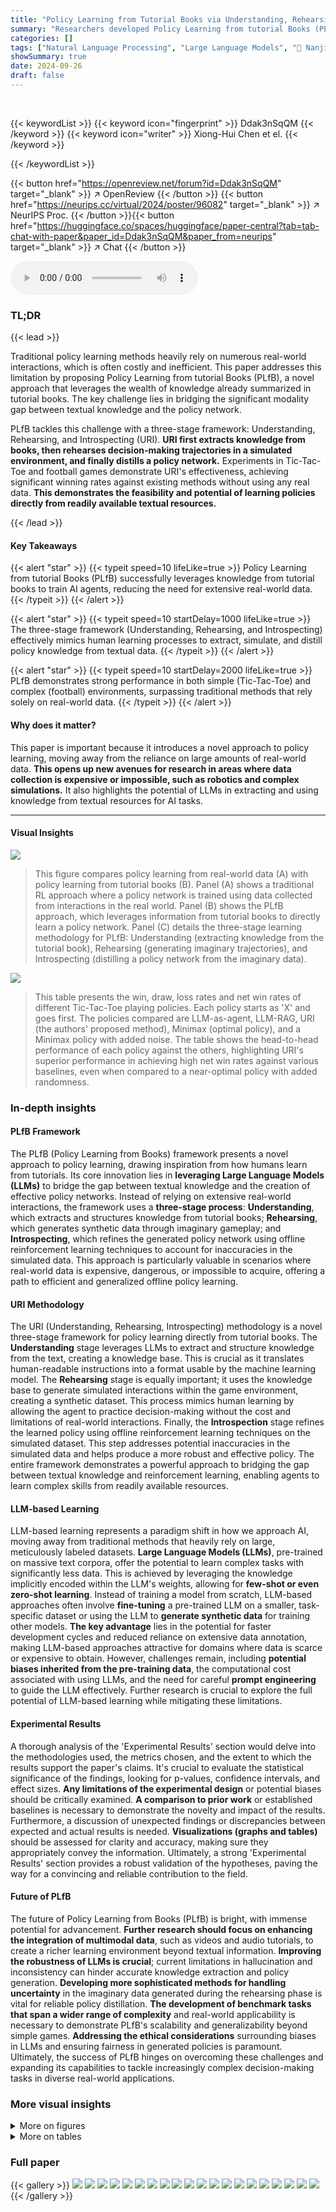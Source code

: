 ```yaml
---
title: "Policy Learning from Tutorial Books via Understanding, Rehearsing and Introspecting"
summary: "Researchers developed Policy Learning from tutorial Books (PLfB), a novel method that trains AI agents using knowledge from tutorial books instead of relying solely on real-world data. "
categories: []
tags: ["Natural Language Processing", "Large Language Models", "🏢 Nanjing University",]
showSummary: true
date: 2024-09-26
draft: false
---
```


<br>

{{< keywordList >}}
{{< keyword icon="fingerprint" >}} Ddak3nSqQM {{< /keyword >}}
{{< keyword icon="writer" >}} Xiong-Hui Chen et el. {{< /keyword >}}
 
{{< /keywordList >}}

{{< button href="https://openreview.net/forum?id=Ddak3nSqQM" target="_blank" >}}
↗ OpenReview
{{< /button >}}
{{< button href="https://neurips.cc/virtual/2024/poster/96082" target="_blank" >}}
↗ NeurIPS Proc.
{{< /button >}}{{< button href="https://huggingface.co/spaces/huggingface/paper-central?tab=tab-chat-with-paper&paper_id=Ddak3nSqQM&paper_from=neurips" target="_blank" >}}
↗ Chat
{{< /button >}}



<audio controls>
    <source src="https://ai-paper-reviewer.com/Ddak3nSqQM/podcast.wav" type="audio/wav">
    Your browser does not support the audio element.
</audio>


### TL;DR


{{< lead >}}

Traditional policy learning methods heavily rely on numerous real-world interactions, which is often costly and inefficient.  This paper addresses this limitation by proposing Policy Learning from tutorial Books (PLfB), a novel approach that leverages the wealth of knowledge already summarized in tutorial books. The key challenge lies in bridging the significant modality gap between textual knowledge and the policy network. 

PLfB tackles this challenge with a three-stage framework: Understanding, Rehearsing, and Introspecting (URI).  **URI first extracts knowledge from books, then rehearses decision-making trajectories in a simulated environment, and finally distills a policy network.**  Experiments in Tic-Tac-Toe and football games demonstrate URI's effectiveness, achieving significant winning rates against existing methods without using any real data. **This demonstrates the feasibility and potential of learning policies directly from readily available textual resources.**

{{< /lead >}}


#### Key Takeaways

{{< alert "star" >}}
{{< typeit speed=10 lifeLike=true >}} Policy Learning from tutorial Books (PLfB) successfully leverages knowledge from tutorial books to train AI agents, reducing the need for extensive real-world data. {{< /typeit >}}
{{< /alert >}}

{{< alert "star" >}}
{{< typeit speed=10 startDelay=1000 lifeLike=true >}} The three-stage framework (Understanding, Rehearsing, and Introspecting) effectively mimics human learning processes to extract, simulate, and distill policy knowledge from textual data. {{< /typeit >}}
{{< /alert >}}

{{< alert "star" >}}
{{< typeit speed=10 startDelay=2000 lifeLike=true >}} PLfB demonstrates strong performance in both simple (Tic-Tac-Toe) and complex (football) environments, surpassing traditional methods that rely solely on real-world data. {{< /typeit >}}
{{< /alert >}}

#### Why does it matter?
This paper is important because it introduces a novel approach to policy learning, moving away from the reliance on large amounts of real-world data.  **This opens up new avenues for research in areas where data collection is expensive or impossible, such as robotics and complex simulations.** It also highlights the potential of LLMs in extracting and using knowledge from textual resources for AI tasks. 

------
#### Visual Insights



![](https://ai-paper-reviewer.com/Ddak3nSqQM/figures_1_1.jpg)

> This figure compares policy learning from real-world data (A) with policy learning from tutorial books (B).  Panel (A) shows a traditional RL approach where a policy network is trained using data collected from interactions in the real world. Panel (B) shows the PLfB approach, which leverages information from tutorial books to directly learn a policy network. Panel (C) details the three-stage learning methodology for PLfB: Understanding (extracting knowledge from the tutorial book), Rehearsing (generating imaginary trajectories), and Introspecting (distilling a policy network from the imaginary data).





![](https://ai-paper-reviewer.com/Ddak3nSqQM/tables_6_1.jpg)

> This table presents the win, draw, loss rates and net win rates of different Tic-Tac-Toe playing policies.  Each policy starts as 'X' and goes first. The policies compared are LLM-as-agent, LLM-RAG, URI (the authors' proposed method), Minimax (optimal policy), and a Minimax policy with added noise.  The table shows the head-to-head performance of each policy against the others, highlighting URI's superior performance in achieving high net win rates against various baselines, even when compared to a near-optimal policy with added randomness.





### In-depth insights


#### PLfB Framework
The PLfB (Policy Learning from Books) framework presents a novel approach to policy learning, drawing inspiration from how humans learn from tutorials.  Its core innovation lies in **leveraging Large Language Models (LLMs)** to bridge the gap between textual knowledge and the creation of effective policy networks. Instead of relying on extensive real-world interactions, the framework uses a **three-stage process**:  **Understanding**, which extracts and structures knowledge from tutorial books; **Rehearsing**, which generates synthetic data through imaginary gameplay; and **Introspecting**, which refines the generated policy network using offline reinforcement learning techniques to account for inaccuracies in the simulated data. This approach is particularly valuable in scenarios where real-world data is expensive, dangerous, or impossible to acquire, offering a path to efficient and generalized offline policy learning.

#### URI Methodology
The URI (Understanding, Rehearsing, Introspecting) methodology is a novel three-stage framework for policy learning directly from tutorial books.  The **Understanding** stage leverages LLMs to extract and structure knowledge from the text, creating a knowledge base. This is crucial as it translates human-readable instructions into a format usable by the machine learning model. The **Rehearsing** stage is equally important; it uses the knowledge base to generate simulated interactions within the game environment, creating a synthetic dataset. This process mimics human learning by allowing the agent to practice decision-making without the cost and limitations of real-world interactions. Finally, the **Introspection** stage refines the learned policy using offline reinforcement learning techniques on the simulated dataset. This step addresses potential inaccuracies in the simulated data and helps produce a more robust and effective policy.  The entire framework demonstrates a powerful approach to bridging the gap between textual knowledge and reinforcement learning, enabling agents to learn complex skills from readily available resources.

#### LLM-based Learning
LLM-based learning represents a paradigm shift in how we approach AI, moving away from traditional methods that heavily rely on large, meticulously labeled datasets.  **Large Language Models (LLMs)**, pre-trained on massive text corpora, offer the potential to learn complex tasks with significantly less data. This is achieved by leveraging the knowledge implicitly encoded within the LLM's weights, allowing for **few-shot or even zero-shot learning**.  Instead of training a model from scratch,  LLM-based approaches often involve **fine-tuning** a pre-trained LLM on a smaller, task-specific dataset or using the LLM to **generate synthetic data** for training other models.  **The key advantage** lies in the potential for faster development cycles and reduced reliance on extensive data annotation, making LLM-based approaches attractive for domains where data is scarce or expensive to obtain.  However, challenges remain, including **potential biases inherited from the pre-training data**, the computational cost associated with using LLMs, and the need for careful **prompt engineering** to guide the LLM effectively.  Further research is crucial to explore the full potential of LLM-based learning while mitigating these limitations.

#### Experimental Results
A thorough analysis of the 'Experimental Results' section would delve into the methodologies used, the metrics chosen, and the extent to which the results support the paper's claims.  It's crucial to evaluate the statistical significance of the findings, looking for p-values, confidence intervals, and effect sizes.  **Any limitations of the experimental design** or potential biases should be critically examined.  **A comparison to prior work** or established baselines is necessary to demonstrate the novelty and impact of the results.  Furthermore, a discussion of unexpected findings or discrepancies between expected and actual results is needed.  **Visualizations (graphs and tables)** should be assessed for clarity and accuracy, making sure they appropriately convey the information. Ultimately, a strong 'Experimental Results' section provides a robust validation of the hypotheses, paving the way for a convincing and reliable contribution to the field.

#### Future of PLfB
The future of Policy Learning from Books (PLfB) is bright, with immense potential for advancement.  **Further research should focus on enhancing the integration of multimodal data**, such as videos and audio tutorials, to create a richer learning environment beyond textual information.  **Improving the robustness of LLMs is crucial**; current limitations in hallucination and inconsistency can hinder accurate knowledge extraction and policy generation.  **Developing more sophisticated methods for handling uncertainty** in the imaginary data generated during the rehearsing phase is vital for reliable policy distillation.  **The development of benchmark tasks that span a wider range of complexity** and real-world applicability is necessary to demonstrate PLfB's scalability and generalizability beyond simple games.  **Addressing the ethical considerations** surrounding biases in LLMs and ensuring fairness in generated policies is paramount.  Ultimately, the success of PLfB hinges on overcoming these challenges and expanding its capabilities to tackle increasingly complex decision-making tasks in diverse real-world applications.


### More visual insights

<details>
<summary>More on figures
</summary>


![](https://ai-paper-reviewer.com/Ddak3nSqQM/figures_3_1.jpg)

> This figure illustrates the three main stages of the URI (Understanding, Rehearsing, and Introspecting) framework for Policy Learning from Tutorial Books (PLfB).  Stage 1 (Understanding) shows how knowledge is extracted from tutorial books and organized into a pseudo-code knowledge database.  Stage 2 (Rehearsing) depicts the use of this database to generate an imaginary dataset via simulated interactions using LLMs to model the policy, dynamics, and reward functions.  Finally, Stage 3 (Introspecting) demonstrates how offline reinforcement learning is used to refine the policy based on the imaginary dataset, addressing inaccuracies in the simulated data.


![](https://ai-paper-reviewer.com/Ddak3nSqQM/figures_7_1.jpg)

> This figure shows the number of code segments at each aggregation round during the knowledge aggregation process for both Tic-Tac-Toe and Football games.  It illustrates how the iterative aggregation process effectively consolidates the initial large number of code segments into a smaller, more concise representation of the knowledge.  The reduction in the number of segments highlights the effectiveness of the aggregation process in refining and summarizing the extracted knowledge from tutorial books.


![](https://ai-paper-reviewer.com/Ddak3nSqQM/figures_8_1.jpg)

> This figure illustrates the three-stage learning methodology for Policy Learning from Tutorial Books (PLfB) proposed in the paper.  Stage 1 (Understanding) extracts knowledge from tutorial books and structures it into a pseudo-code knowledge database. Stage 2 (Rehearsing) uses this database to generate imaginary datasets by simulating decision-making trajectories. Finally, Stage 3 (Introspecting) refines the policy network by learning from the imaginary data, correcting any inconsistencies or errors.


![](https://ai-paper-reviewer.com/Ddak3nSqQM/figures_8_2.jpg)

> This figure illustrates the three-stage learning methodology for Policy Learning from Tutorial Books (PLfB). Stage 1 (Understanding) extracts knowledge from tutorial books and organizes it into a structured knowledge database. Stage 2 (Rehearsing) uses this database to generate imagined decision-making trajectories with the help of LLMs.  Finally, Stage 3 (Introspecting) uses these trajectories to refine a policy network for decision-making.


![](https://ai-paper-reviewer.com/Ddak3nSqQM/figures_9_1.jpg)

> This figure visualizes the results of t-SNE dimensionality reduction applied to real and imaginary datasets from the Google Research Football environment.  The real data points represent trajectories collected from a rule-based policy. The imaginary data points are generated by the URI method and are further categorized into 'low-uncertainty' and 'high-uncertainty' subsets based on uncertainty estimates (RT and RR).  The figure shows a 2D projection of the high-dimensional data, highlighting the similarity in distribution between real and imaginary data, while also identifying areas where the imaginary data deviates significantly, indicating uncertainty.


![](https://ai-paper-reviewer.com/Ddak3nSqQM/figures_17_1.jpg)

> This figure compares policy learning from real-world data (using reinforcement learning) with policy learning from tutorial books.  Panel (A) shows the traditional RL approach of collecting data from real-world interactions to train a policy network. Panel (B) illustrates the proposed approach, where a policy network is learned directly from tutorial books.  Panel (C) details the three-stage learning methodology: understanding (extracting knowledge from the books), rehearsing (generating imaginary trajectories using the knowledge), and introspecting (distilling a policy network from the imaginary data).


![](https://ai-paper-reviewer.com/Ddak3nSqQM/figures_19_1.jpg)

> This figure compares traditional policy learning from real-world data with the proposed method, Policy Learning from tutorial Books (PLfB).  (A) shows the standard RL approach of collecting data from real-world interactions to train a policy network. (B) shows the PLfB approach which utilizes tutorial books to derive a policy network. (C) details the three stages of the PLfB method: Understanding, Rehearsing, and Introspecting.  This framework mimics the human learning process where knowledge is extracted from books (understanding), imaginary scenarios are played out (rehearsing), and the policy is refined based on those scenarios (introspecting).


![](https://ai-paper-reviewer.com/Ddak3nSqQM/figures_22_1.jpg)

> This figure compares policy learning from real-world data and policy learning from tutorial books. (A) shows the traditional approach of collecting real-world data, training a policy network, and applying it to the real world. (B) shows the proposed method of using tutorial books to generate a policy network. (C) details the three stages of the proposed approach: understanding the information in the books, rehearsing decision-making, and introspecting to improve the network.


![](https://ai-paper-reviewer.com/Ddak3nSqQM/figures_23_1.jpg)

> This figure compares policy learning from real-world data with policy learning from tutorial books.  Panel (A) shows the traditional approach using real-world interaction and RL to generate a policy network. Panel (B) illustrates the novel approach of Policy Learning from Tutorial Books (PLfB), using tutorial books as input. Panel (C) details the three-stage learning methodology of PLfB, which involves understanding the content from the books, rehearsing imaginary decision-making trajectories, and introspecting over those to distill a final policy network.


![](https://ai-paper-reviewer.com/Ddak3nSqQM/figures_28_1.jpg)

> This figure compares policy learning from real-world data and policy learning from tutorial books.  Panel (A) shows traditional policy learning using reinforcement learning (RL) with real-world interactions and data collection. Panel (B) shows policy learning from tutorial books using the proposed method, bypassing real-world interaction. Finally, Panel (C) details the three-stage framework (Understanding, Rehearsing, and Introspecting) used in the proposed method for policy learning from tutorial books.


![](https://ai-paper-reviewer.com/Ddak3nSqQM/figures_29_1.jpg)

> This figure compares traditional policy learning from real-world data with the proposed method of policy learning from tutorial books (PLfB).  Panel (A) shows the standard RL approach where a policy network is trained using data collected from real-world interactions. Panel (B) depicts the PLfB approach where a policy network is learned using only knowledge extracted from tutorial books. Panel (C) illustrates the three-stage learning framework of PLfB: Understanding, Rehearsing, and Introspecting. The diagram shows how knowledge is extracted from the books, used to generate imaginary datasets, and finally distilled into a policy network.


![](https://ai-paper-reviewer.com/Ddak3nSqQM/figures_30_1.jpg)

> This figure compares policy learning from real-world data using reinforcement learning (RL) with policy learning from tutorial books using the proposed method.  Panel (A) shows the traditional RL approach, where data from real-world interactions is used to train a policy network.  Panel (B) illustrates the proposed approach, where knowledge from tutorial books is used.  Panel (C) details the three-stage learning methodology (Understanding, Rehearsing, Introspecting) used to derive a policy network from the tutorial books.


![](https://ai-paper-reviewer.com/Ddak3nSqQM/figures_31_1.jpg)

> Figure 1 compares policy learning from real-world data and policy learning from tutorial books. (A) shows traditional policy learning from real-world data through reinforcement learning (RL), where an agent interacts with an environment and learns a policy. (B) shows the proposed policy learning from tutorial books (PLfB), where an agent learns a policy directly from tutorial books. (C) illustrates the proposed three-stage framework for PLfB: Understanding, Rehearsing, and Introspecting.


![](https://ai-paper-reviewer.com/Ddak3nSqQM/figures_36_1.jpg)

> This figure compares policy learning from real-world data with policy learning from tutorial books.  Panel (A) shows a typical reinforcement learning setup using real-world interactions to learn a policy network.  Panel (B) illustrates the proposed approach, which leverages tutorial books to learn a policy network without the need for real-world interaction. Panel (C) details the three-stage learning methodology of the proposed approach, including the Understanding, Rehearsing, and Introspecting stages.


![](https://ai-paper-reviewer.com/Ddak3nSqQM/figures_44_1.jpg)

> This figure visualizes the results of t-SNE dimensionality reduction applied to real and imaginary datasets from the Google Research Football environment.  The 'real data' points represent data collected from a rule-based policy.  The imaginary data is further split into 'low-unc. data' (low uncertainty) and 'high-unc. data' (high uncertainty) based on uncertainty scores from the model. The visualization shows that the imaginary data generally follows a similar distribution to the real data, indicating that the model successfully generates realistic data.  Yellow dashed circles highlight areas where the imaginary data deviates from the real data, indicating where the model's uncertainty is highest.


</details>




<details>
<summary>More on tables
</summary>


![](https://ai-paper-reviewer.com/Ddak3nSqQM/tables_7_1.jpg)
> This table compares the performance of different policy approaches against various levels of built-in AI opponents within the Google Research Football (GRF) 11 vs 11 game environment.  The policies tested include LLM-as-agent, LLM-RAG, Random Policy, and the proposed URI method. Results are shown in terms of win rate, draw rate, loss rate, and goal difference per match (GDM), averaged over multiple matches for each policy and AI difficulty level.

![](https://ai-paper-reviewer.com/Ddak3nSqQM/tables_9_1.jpg)
> This table compares the performance of different policy approaches (LLM-as-Agent, LLM-RAG, Random Policy, URI, and Rule-based-AI) against various difficulty levels (Easy, Medium, Hard) of built-in AI opponents in the Google Research Football environment.  The table shows win rates, draw rates, loss rates, and goal difference per match (GDM) for each policy and difficulty level.  The URI policy's performance is averaged over three different random seeds.

![](https://ai-paper-reviewer.com/Ddak3nSqQM/tables_16_1.jpg)
> This table presents the performance comparison of different Tic-Tac-Toe playing policies.  Each policy starts as 'X' and makes the first move. The results are based on 100 matches played for each policy; however, for LLM-based methods, only 50 matches were used for performance evaluation. The table shows win rate (W), draw rate (D), and loss rate (L) for each policy and the net win rate (W-L) representing the difference between the win rate and loss rate.

![](https://ai-paper-reviewer.com/Ddak3nSqQM/tables_27_1.jpg)
> This table presents the win rate, draw rate, loss rate, and net win rate for different Tic-Tac-Toe playing policies, including LLM-as-agent, LLM-RAG, URI (the proposed method), Minimax (optimal policy), and Random Policy.  Each policy plays as 'X' and goes first. The results are based on 100 matches for each policy (50 for the LLM-based methods), demonstrating the relative performance of different approaches in this relatively simple game.

![](https://ai-paper-reviewer.com/Ddak3nSqQM/tables_36_1.jpg)
> This table presents the performance comparison of different policies in the game of Tic-Tac-Toe.  Each policy plays as 'X' and makes the first move. The results are based on 100 matches for each policy, with LLM-based methods using 50 matches. The table shows the win rate (W), draw rate (D), loss rate (L), and the net win rate (W-L) for each policy against various opponents. The policies compared include LLM-as-agent, LLM-RAG, URI (the proposed method), Minimax (the optimal policy), and Random Policy.

![](https://ai-paper-reviewer.com/Ddak3nSqQM/tables_42_1.jpg)
> This table presents the win, draw, loss rates and win-loss difference of different Tic-Tac-Toe policies, tested in 100 matches.  Each policy plays as 'X' and starts first. The policies include LLM-as-agent, LLM-RAG, the proposed URI method, a minimax policy (optimal strategy), and a noisy minimax policy which adds 30% randomness to mimic imperfect human play. The table shows URI performs comparably to optimal minimax against different opponents while other baseline methods significantly underperform.

![](https://ai-paper-reviewer.com/Ddak3nSqQM/tables_43_1.jpg)
> This table compares the performance of different game-playing policies in the game of Tic-Tac-Toe.  Each policy starts as player X and goes first.  The table shows the win, draw, and loss rates for each policy against several opponents.  The 'W-L' column represents the net win rate (win rate minus loss rate). The results are based on 100 matches for each policy, with 50 matches used for the LLM-based methods.

![](https://ai-paper-reviewer.com/Ddak3nSqQM/tables_43_2.jpg)
> This table presents the win rate, draw rate, loss rate, and net win rate of different Tic-Tac-Toe playing policies against various opponents.  Each policy starts as 'X' and makes the first move.  The policies compared are LLM-as-agent, LLM-RAG, URI (the authors' proposed method), Minimax (optimal strategy), and Random Policy. The results highlight the superior performance of URI compared to the other methods.

![](https://ai-paper-reviewer.com/Ddak3nSqQM/tables_44_1.jpg)
> This table presents a comparison of the performance of different policies (LLM-as-agent, LLM-RAG, Random Policy, URI, and Rule-based-AI) against various difficulty levels (Easy, Medium, Hard) of the built-in AI in the Google Research Football (GRF) 11 vs 11 environment.  The URI policy's performance is averaged across three different random seeds.  LLM-as-agent and LLM-RAG were each tested in 10 matches, while the URI and Random policies were each tested in 40 matches. The metrics used for comparison include win rate, draw rate, loss rate, and Goal Difference per Match (GDM).

</details>




### Full paper

{{< gallery >}}
<img src="https://ai-paper-reviewer.com/Ddak3nSqQM/1.png" class="grid-w50 md:grid-w33 xl:grid-w25" />
<img src="https://ai-paper-reviewer.com/Ddak3nSqQM/2.png" class="grid-w50 md:grid-w33 xl:grid-w25" />
<img src="https://ai-paper-reviewer.com/Ddak3nSqQM/3.png" class="grid-w50 md:grid-w33 xl:grid-w25" />
<img src="https://ai-paper-reviewer.com/Ddak3nSqQM/4.png" class="grid-w50 md:grid-w33 xl:grid-w25" />
<img src="https://ai-paper-reviewer.com/Ddak3nSqQM/5.png" class="grid-w50 md:grid-w33 xl:grid-w25" />
<img src="https://ai-paper-reviewer.com/Ddak3nSqQM/6.png" class="grid-w50 md:grid-w33 xl:grid-w25" />
<img src="https://ai-paper-reviewer.com/Ddak3nSqQM/7.png" class="grid-w50 md:grid-w33 xl:grid-w25" />
<img src="https://ai-paper-reviewer.com/Ddak3nSqQM/8.png" class="grid-w50 md:grid-w33 xl:grid-w25" />
<img src="https://ai-paper-reviewer.com/Ddak3nSqQM/9.png" class="grid-w50 md:grid-w33 xl:grid-w25" />
<img src="https://ai-paper-reviewer.com/Ddak3nSqQM/10.png" class="grid-w50 md:grid-w33 xl:grid-w25" />
<img src="https://ai-paper-reviewer.com/Ddak3nSqQM/11.png" class="grid-w50 md:grid-w33 xl:grid-w25" />
<img src="https://ai-paper-reviewer.com/Ddak3nSqQM/12.png" class="grid-w50 md:grid-w33 xl:grid-w25" />
<img src="https://ai-paper-reviewer.com/Ddak3nSqQM/13.png" class="grid-w50 md:grid-w33 xl:grid-w25" />
<img src="https://ai-paper-reviewer.com/Ddak3nSqQM/14.png" class="grid-w50 md:grid-w33 xl:grid-w25" />
<img src="https://ai-paper-reviewer.com/Ddak3nSqQM/15.png" class="grid-w50 md:grid-w33 xl:grid-w25" />
<img src="https://ai-paper-reviewer.com/Ddak3nSqQM/16.png" class="grid-w50 md:grid-w33 xl:grid-w25" />
<img src="https://ai-paper-reviewer.com/Ddak3nSqQM/17.png" class="grid-w50 md:grid-w33 xl:grid-w25" />
<img src="https://ai-paper-reviewer.com/Ddak3nSqQM/18.png" class="grid-w50 md:grid-w33 xl:grid-w25" />
<img src="https://ai-paper-reviewer.com/Ddak3nSqQM/19.png" class="grid-w50 md:grid-w33 xl:grid-w25" />
<img src="https://ai-paper-reviewer.com/Ddak3nSqQM/20.png" class="grid-w50 md:grid-w33 xl:grid-w25" />
{{< /gallery >}}